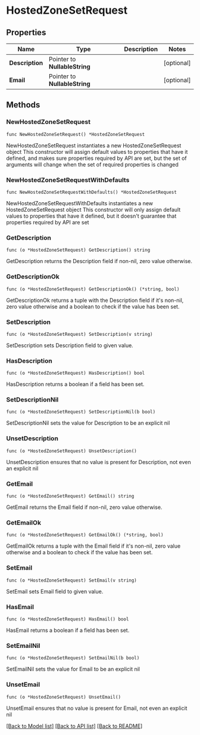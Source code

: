 # HostedZoneSetRequest

## Properties

Name | Type | Description | Notes
------------ | ------------- | ------------- | -------------
**Description** | Pointer to **NullableString** |  | [optional] 
**Email** | Pointer to **NullableString** |  | [optional] 

## Methods

### NewHostedZoneSetRequest

`func NewHostedZoneSetRequest() *HostedZoneSetRequest`

NewHostedZoneSetRequest instantiates a new HostedZoneSetRequest object
This constructor will assign default values to properties that have it defined,
and makes sure properties required by API are set, but the set of arguments
will change when the set of required properties is changed

### NewHostedZoneSetRequestWithDefaults

`func NewHostedZoneSetRequestWithDefaults() *HostedZoneSetRequest`

NewHostedZoneSetRequestWithDefaults instantiates a new HostedZoneSetRequest object
This constructor will only assign default values to properties that have it defined,
but it doesn't guarantee that properties required by API are set

### GetDescription

`func (o *HostedZoneSetRequest) GetDescription() string`

GetDescription returns the Description field if non-nil, zero value otherwise.

### GetDescriptionOk

`func (o *HostedZoneSetRequest) GetDescriptionOk() (*string, bool)`

GetDescriptionOk returns a tuple with the Description field if it's non-nil, zero value otherwise
and a boolean to check if the value has been set.

### SetDescription

`func (o *HostedZoneSetRequest) SetDescription(v string)`

SetDescription sets Description field to given value.

### HasDescription

`func (o *HostedZoneSetRequest) HasDescription() bool`

HasDescription returns a boolean if a field has been set.

### SetDescriptionNil

`func (o *HostedZoneSetRequest) SetDescriptionNil(b bool)`

 SetDescriptionNil sets the value for Description to be an explicit nil

### UnsetDescription
`func (o *HostedZoneSetRequest) UnsetDescription()`

UnsetDescription ensures that no value is present for Description, not even an explicit nil
### GetEmail

`func (o *HostedZoneSetRequest) GetEmail() string`

GetEmail returns the Email field if non-nil, zero value otherwise.

### GetEmailOk

`func (o *HostedZoneSetRequest) GetEmailOk() (*string, bool)`

GetEmailOk returns a tuple with the Email field if it's non-nil, zero value otherwise
and a boolean to check if the value has been set.

### SetEmail

`func (o *HostedZoneSetRequest) SetEmail(v string)`

SetEmail sets Email field to given value.

### HasEmail

`func (o *HostedZoneSetRequest) HasEmail() bool`

HasEmail returns a boolean if a field has been set.

### SetEmailNil

`func (o *HostedZoneSetRequest) SetEmailNil(b bool)`

 SetEmailNil sets the value for Email to be an explicit nil

### UnsetEmail
`func (o *HostedZoneSetRequest) UnsetEmail()`

UnsetEmail ensures that no value is present for Email, not even an explicit nil

[[Back to Model list]](../README.md#documentation-for-models) [[Back to API list]](../README.md#documentation-for-api-endpoints) [[Back to README]](../README.md)


